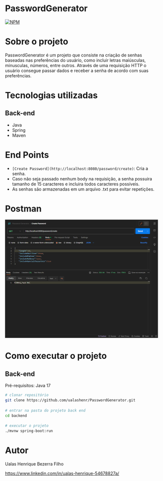 # PasswordGenerator
[![NPM](https://img.shields.io/npm/l/react)](https://github.com/Yse4/yseCommecer/blob/main/LICENSE) 

# Sobre o projeto
PasswordGenerator é um projeto que consiste na criação de senhas baseadas nas preferências do usuário, como incluir letras maiúsculas, minusculas, números, entre outros. Através de uma requisição HTTP o usuário consegue passar dados e receber a senha de acordo com suas preferências.

# Tecnologias utilizadas

## Back-end
* Java
* Spring
* Maven

# End Points

* `[Create Password](http://localhost:8080/password/create)`: Cria a senha.
* Caso não seja passado nenhum body na requisição, a senha possuira tamanho de 15 caracteres e incluira todos caracteres possíveis.
* As senhas são armazenadas em um arquivo .txt para evitar repetições.

# Postman
![Postman](.github/postman.png)

# Como executar o projeto

## Back-end

Pré-requisitos: Java 17

```bash
# clonar repositório
git clone https://github.com/ualashenr/PasswordGenerator.git

# entrar na pasta do projeto back end
cd backend

# executar o projeto
./mvnw spring-boot:run
```
# Autor
Ualas Henrique Bezerra Filho

https://www.linkedin.com/in/ualas-henrique-54678827a/
